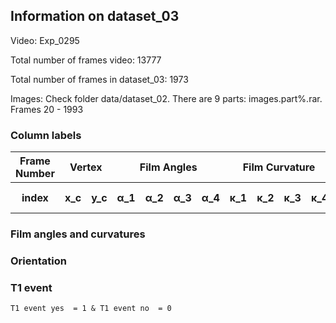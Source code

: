 ## Information on dataset_03

Video: Exp_0295 

Total number of frames video: 13777 

Total number of frames in dataset_03: 1973

Images: Check folder data/dataset_02. There are 9 parts: images.part%.rar. Frames 20 - 1993
  
### Column labels
    
<table>
    <thead>
        <tr>
            <th>Frame Number</th>
            <th colspan=2>Vertex</th>
            <th colspan=4>Film Angles</th>
            <th colspan=4>Film Curvature</th>
            <th>Orientation</th>
            <th>T1 event</th>
        </tr>
    </thead>
    <tbody>
        <tr>
            <th>index</th>
            <th>x_c</th>
            <th>y_c</th>
            <th>&alpha;_1</th>
            <th>&alpha;_2</th>
            <th>&alpha;_3</th>
            <th>&alpha;_4</th>
            <th>&kappa;_1</th>
            <th>&kappa;_2</th>
            <th>&kappa;_3</th>
            <th>&kappa;_4</th>
            <th>&beta;</th>
            <th>yes or no</th>
        </tr>
    </tbody>
</table>

### Film angles and curvatures

### Orientation

### T1 event 

    T1 event yes  = 1 & T1 event no  = 0
